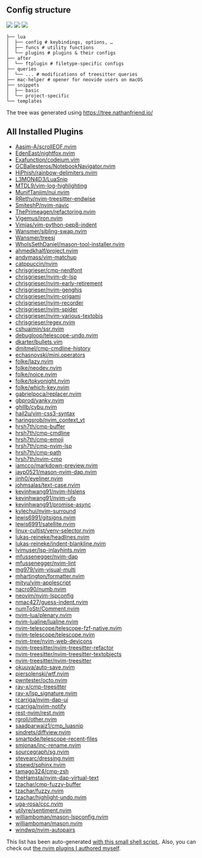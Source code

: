 ## Config structure

<a href="https://dotfyle.com/chrisgrieser/config-nvim"><img src="https://dotfyle.com/chrisgrieser/config-nvim/badges/plugins?style=flat" /></a>
<a href="https://dotfyle.com/chrisgrieser/config-nvim"><img src="https://dotfyle.com/chrisgrieser/config-nvim/badges/leaderkey?style=flat" /></a>
<a href="https://dotfyle.com/chrisgrieser/config-nvim"><img src="https://dotfyle.com/chrisgrieser/config-nvim/badges/plugin-manager?style=flat" /></a>

```text
├── lua
│  ├── config # keybindings, options, …
│  ├── funcs # utility functions
│  └── plugins # plugins & their configs
├── after
│  └── ftplugin # filetype-specific configs
├── queries
│  └── ... # modifications of treesitter queries
├── mac-helper # opener for neovide users on macOS
├── snippets
│  ├── basic
│  └── project-specific
└── templates
```

The tree was generated using <https://tree.nathanfriend.io/>

## All Installed Plugins

- [Aasim-A/scrollEOF.nvim](https://github.com/Aasim-A/scrollEOF.nvim)
- [EdenEast/nightfox.nvim](https://github.com/EdenEast/nightfox.nvim)
- [Exafunction/codeium.vim](https://github.com/Exafunction/codeium.vim)
- [GCBallesteros/NotebookNavigator.nvim](https://github.com/GCBallesteros/NotebookNavigator.nvim)
- [HiPhish/rainbow-delimiters.nvim](https://github.com/HiPhish/rainbow-delimiters.nvim)
- [L3MON4D3/LuaSnip](https://github.com/L3MON4D3/LuaSnip)
- [MTDL9/vim-log-highlighting](https://github.com/MTDL9/vim-log-highlighting)
- [MunifTanjim/nui.nvim](https://github.com/MunifTanjim/nui.nvim)
- [RRethy/nvim-treesitter-endwise](https://github.com/RRethy/nvim-treesitter-endwise)
- [SmiteshP/nvim-navic](https://github.com/SmiteshP/nvim-navic)
- [ThePrimeagen/refactoring.nvim](https://github.com/ThePrimeagen/refactoring.nvim)
- [Vigemus/iron.nvim](https://github.com/Vigemus/iron.nvim)
- [Vimjas/vim-python-pep8-indent](https://github.com/Vimjas/vim-python-pep8-indent)
- [Wansmer/sibling-swap.nvim](https://github.com/Wansmer/sibling-swap.nvim)
- [Wansmer/treesj](https://github.com/Wansmer/treesj)
- [WhoIsSethDaniel/mason-tool-installer.nvim](https://github.com/WhoIsSethDaniel/mason-tool-installer.nvim)
- [ahmedkhalf/project.nvim](https://github.com/ahmedkhalf/project.nvim)
- [andymass/vim-matchup](https://github.com/andymass/vim-matchup)
- [catppuccin/nvim](https://github.com/catppuccin/nvim)
- [chrisgrieser/cmp-nerdfont](https://github.com/chrisgrieser/cmp-nerdfont)
- [chrisgrieser/nvim-dr-lsp](https://github.com/chrisgrieser/nvim-dr-lsp)
- [chrisgrieser/nvim-early-retirement](https://github.com/chrisgrieser/nvim-early-retirement)
- [chrisgrieser/nvim-genghis](https://github.com/chrisgrieser/nvim-genghis)
- [chrisgrieser/nvim-origami](https://github.com/chrisgrieser/nvim-origami)
- [chrisgrieser/nvim-recorder](https://github.com/chrisgrieser/nvim-recorder)
- [chrisgrieser/nvim-spider](https://github.com/chrisgrieser/nvim-spider)
- [chrisgrieser/nvim-various-textobjs](https://github.com/chrisgrieser/nvim-various-textobjs)
- [chrisgrieser/regex.nvim](https://github.com/chrisgrieser/regex.nvim)
- [cshuaimin/ssr.nvim](https://github.com/cshuaimin/ssr.nvim)
- [debugloop/telescope-undo.nvim](https://github.com/debugloop/telescope-undo.nvim)
- [dkarter/bullets.vim](https://github.com/dkarter/bullets.vim)
- [dmitmel/cmp-cmdline-history](https://github.com/dmitmel/cmp-cmdline-history)
- [echasnovski/mini.operators](https://github.com/echasnovski/mini.operators)
- [folke/lazy.nvim](https://github.com/folke/lazy.nvim)
- [folke/neodev.nvim](https://github.com/folke/neodev.nvim)
- [folke/noice.nvim](https://github.com/folke/noice.nvim)
- [folke/tokyonight.nvim](https://github.com/folke/tokyonight.nvim)
- [folke/which-key.nvim](https://github.com/folke/which-key.nvim)
- [gabrielpoca/replacer.nvim](https://github.com/gabrielpoca/replacer.nvim)
- [gbprod/yanky.nvim](https://github.com/gbprod/yanky.nvim)
- [ghillb/cybu.nvim](https://github.com/ghillb/cybu.nvim)
- [hail2u/vim-css3-syntax](https://github.com/hail2u/vim-css3-syntax)
- [haringsrob/nvim_context_vt](https://github.com/haringsrob/nvim_context_vt)
- [hrsh7th/cmp-buffer](https://github.com/hrsh7th/cmp-buffer)
- [hrsh7th/cmp-cmdline](https://github.com/hrsh7th/cmp-cmdline)
- [hrsh7th/cmp-emoji](https://github.com/hrsh7th/cmp-emoji)
- [hrsh7th/cmp-nvim-lsp](https://github.com/hrsh7th/cmp-nvim-lsp)
- [hrsh7th/cmp-path](https://github.com/hrsh7th/cmp-path)
- [hrsh7th/nvim-cmp](https://github.com/hrsh7th/nvim-cmp)
- [iamcco/markdown-preview.nvim](https://github.com/iamcco/markdown-preview.nvim)
- [jayp0521/mason-nvim-dap.nvim](https://github.com/jayp0521/mason-nvim-dap.nvim)
- [jinh0/eyeliner.nvim](https://github.com/jinh0/eyeliner.nvim)
- [johmsalas/text-case.nvim](https://github.com/johmsalas/text-case.nvim)
- [kevinhwang91/nvim-hlslens](https://github.com/kevinhwang91/nvim-hlslens)
- [kevinhwang91/nvim-ufo](https://github.com/kevinhwang91/nvim-ufo)
- [kevinhwang91/promise-async](https://github.com/kevinhwang91/promise-async)
- [kylechui/nvim-surround](https://github.com/kylechui/nvim-surround)
- [lewis6991/gitsigns.nvim](https://github.com/lewis6991/gitsigns.nvim)
- [lewis6991/satellite.nvim](https://github.com/lewis6991/satellite.nvim)
- [linux-cultist/venv-selector.nvim](https://github.com/linux-cultist/venv-selector.nvim)
- [lukas-reineke/headlines.nvim](https://github.com/lukas-reineke/headlines.nvim)
- [lukas-reineke/indent-blankline.nvim](https://github.com/lukas-reineke/indent-blankline.nvim)
- [lvimuser/lsp-inlayhints.nvim](https://github.com/lvimuser/lsp-inlayhints.nvim)
- [mfussenegger/nvim-dap](https://github.com/mfussenegger/nvim-dap)
- [mfussenegger/nvim-lint](https://github.com/mfussenegger/nvim-lint)
- [mg979/vim-visual-multi](https://github.com/mg979/vim-visual-multi)
- [mhartington/formatter.nvim](https://github.com/mhartington/formatter.nvim)
- [mityu/vim-applescript](https://github.com/mityu/vim-applescript)
- [nacro90/numb.nvim](https://github.com/nacro90/numb.nvim)
- [neovim/nvim-lspconfig](https://github.com/neovim/nvim-lspconfig)
- [nmac427/guess-indent.nvim](https://github.com/nmac427/guess-indent.nvim)
- [numToStr/Comment.nvim](https://github.com/numToStr/Comment.nvim)
- [nvim-lua/plenary.nvim](https://github.com/nvim-lua/plenary.nvim)
- [nvim-lualine/lualine.nvim](https://github.com/nvim-lualine/lualine.nvim)
- [nvim-telescope/telescope-fzf-native.nvim](https://github.com/nvim-telescope/telescope-fzf-native.nvim)
- [nvim-telescope/telescope.nvim](https://github.com/nvim-telescope/telescope.nvim)
- [nvim-tree/nvim-web-devicons](https://github.com/nvim-tree/nvim-web-devicons)
- [nvim-treesitter/nvim-treesitter-refactor](https://github.com/nvim-treesitter/nvim-treesitter-refactor)
- [nvim-treesitter/nvim-treesitter-textobjects](https://github.com/nvim-treesitter/nvim-treesitter-textobjects)
- [nvim-treesitter/nvim-treesitter](https://github.com/nvim-treesitter/nvim-treesitter)
- [okuuva/auto-save.nvim](https://github.com/okuuva/auto-save.nvim)
- [piersolenski/wtf.nvim](https://github.com/piersolenski/wtf.nvim)
- [pwntester/octo.nvim](https://github.com/pwntester/octo.nvim)
- [ray-x/cmp-treesitter](https://github.com/ray-x/cmp-treesitter)
- [ray-x/lsp_signature.nvim](https://github.com/ray-x/lsp_signature.nvim)
- [rcarriga/nvim-dap-ui](https://github.com/rcarriga/nvim-dap-ui)
- [rcarriga/nvim-notify](https://github.com/rcarriga/nvim-notify)
- [rest-nvim/rest.nvim](https://github.com/rest-nvim/rest.nvim)
- [rgroli/other.nvim](https://github.com/rgroli/other.nvim)
- [saadparwaiz1/cmp_luasnip](https://github.com/saadparwaiz1/cmp_luasnip)
- [sindrets/diffview.nvim](https://github.com/sindrets/diffview.nvim)
- [smartpde/telescope-recent-files](https://github.com/smartpde/telescope-recent-files)
- [smjonas/inc-rename.nvim](https://github.com/smjonas/inc-rename.nvim)
- [sourcegraph/sg.nvim](https://github.com/sourcegraph/sg.nvim)
- [stevearc/dressing.nvim](https://github.com/stevearc/dressing.nvim)
- [stsewd/sphinx.nvim](https://github.com/stsewd/sphinx.nvim)
- [tamago324/cmp-zsh](https://github.com/tamago324/cmp-zsh)
- [theHamsta/nvim-dap-virtual-text](https://github.com/theHamsta/nvim-dap-virtual-text)
- [tzachar/cmp-fuzzy-buffer](https://github.com/tzachar/cmp-fuzzy-buffer)
- [tzachar/fuzzy.nvim](https://github.com/tzachar/fuzzy.nvim)
- [tzachar/highlight-undo.nvim](https://github.com/tzachar/highlight-undo.nvim)
- [uga-rosa/ccc.nvim](https://github.com/uga-rosa/ccc.nvim)
- [utilyre/sentiment.nvim](https://github.com/utilyre/sentiment.nvim)
- [williamboman/mason-lspconfig.nvim](https://github.com/williamboman/mason-lspconfig.nvim)
- [williamboman/mason.nvim](https://github.com/williamboman/mason.nvim)
- [windwp/nvim-autopairs](https://github.com/windwp/nvim-autopairs)

This list has been auto-generated [with this small shell script.](https://nanotipsforvim.prose.sh/list-all-your-installed-plugins). Also, you can check out [the nvim plugins I authored myself](https://github.com/chrisgrieser?tab=repositories&q=nvim&type=source&language=&sort=stargazers).
